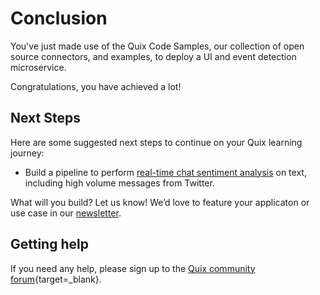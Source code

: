 # Conclusion

You've just made use of the Quix Code Samples, our collection of open source connectors, and examples, to deploy a UI and event detection microservice.

Congratulations, you have achieved a lot!

## Next Steps

Here are some suggested next steps to continue on your Quix learning journey:

* Build a pipeline to perform [real-time chat sentiment analysis](../sentiment-analysis/overview.md) on text, including high volume messages from Twitter.

What will you build? Let us know! We’d love to feature your applicaton or use case in our [newsletter](https://www.quix.io/community/).

## Getting help

If you need any help, please sign up to the [Quix community forum](https://forum.quix.io/){target=_blank}.

